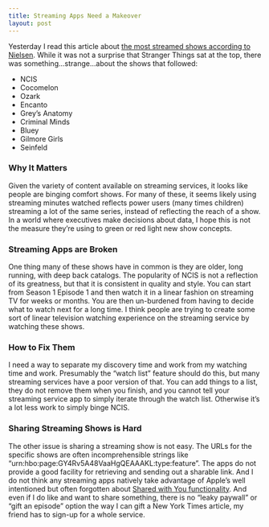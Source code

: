 ```yaml
---
title: Streaming Apps Need a Makeover
layout: post
---
```

Yesterday I read this article about [the most streamed shows according to Nielsen](https://apple.news/ARL-R8GUCSo2KaLlNpZusUw). While it was not a surprise that Stranger Things sat at the top, there was something…strange…about the shows that followed:
* NCIS
* Cocomelon
* Ozark
* Encanto
* Grey’s Anatomy
* Criminal Minds
* Bluey
* Gilmore Girls
* Seinfeld

### Why It Matters
Given the variety of content available on streaming services, it looks like people are binging comfort shows. For many of these, it seems likely using streaming minutes watched reflects power users (many times children) streaming a lot of the same series, instead of reflecting the reach of a show. In a world where executives make decisions about data, I hope this is not the measure they’re using to green or red light new show concepts.

### Streaming Apps are Broken
One thing many of these shows have in common is they are older, long running, with deep back catalogs. The popularity of NCIS is not a reflection of its greatness, but that it is consistent in quality and style. You can start from Season 1 Episode 1 and then watch it in a linear fashion on streaming TV for weeks or months. You are then un-burdened from having to decide what to watch next for a long time. I think people are trying to create some sort of linear television watching experience on the streaming service by watching these shows.

### How to Fix Them
I need a way to separate my discovery time and work from my watching time and work. Presumably the “watch list” feature should do this, but many streaming services have a poor version of that. You can add things to a list, they do not remove them when you finish, and you cannot tell your streaming service app to simply iterate through the watch list. Otherwise it’s a lot less work to simply binge NCIS.

### Sharing Streaming Shows is Hard
The other issue is sharing a streaming show is not easy. The URLs for the specific shows are often incomprehensible strings like “urn:hbo:page:GY4Rv5A48VaaHgQEAAAKL:type:feature”. The apps do not provide a good facility for retrieving and sending out a sharable link. And I do not think any streaming apps natively take advantage of Apple’s well intentioned but often forgotten about [Shared with You functionality](https://support.apple.com/en-us/HT212721). And even if I do like and want to share something, there is no “leaky paywall” or “gift an episode” option the way I can gift a New York Times article, my friend has to sign-up for a whole service.
